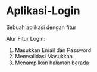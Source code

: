 # Aplikasi-Login
Sebuah aplikasi dengan fitur

Alur Fitur Login:
1. Masukkan Email dan Password
2. Memvalidasi Masukkan
3. Menampilkan halaman berada
